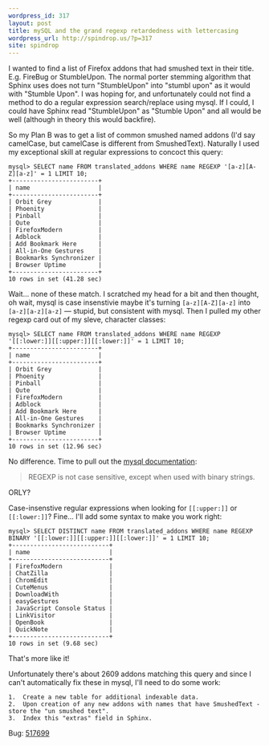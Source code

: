```yaml
---
wordpress_id: 317
layout: post
title: mySQL and the grand regexp retardedness with lettercasing
wordpress_url: http://spindrop.us/?p=317
site: spindrop
---
```

I wanted to find a list of Firefox addons that had smushed text in their title.  E.g. FireBug or StumbleUpon.  The normal porter stemming algorithm that Sphinx uses does not turn "StumbleUpon" into "stumbl upon" as it would with "Stumble Upon".  I was hoping for, and unfortunately could not find a method to do a regular expression search/replace using mysql.  If I could, I could have Sphinx read "StumbleUpon" as "Stumble Upon" and all would be well (although in theory this would backfire).

So my Plan B was to get a list of common smushed named addons (I'd say camelCase, but camelCase is different from SmushedText).  Naturally I used my exceptional skill at regular expressions to concoct this query:

    mysql> SELECT name FROM translated_addons WHERE name REGEXP '[a-z][A-Z][a-z]' = 1 LIMIT 10;
    +------------------------+
    | name                   |
    +------------------------+
    | Orbit Grey             | 
    | Phoenity               | 
    | Pinball                | 
    | Qute                   | 
    | FirefoxModern          | 
    | Adblock                | 
    | Add Bookmark Here      | 
    | All-in-One Gestures    | 
    | Bookmarks Synchronizer | 
    | Browser Uptime         | 
    +------------------------+
    10 rows in set (41.28 sec)

Wait... none of these match.  I scratched my head for a bit and then thought, oh wait, mysql is case insenstivie maybe it's turning `[a-z][A-Z][a-z]` into `[a-z][a-z][a-z]` &#8213; stupid, but consistent with mysql.  Then I pulled my other regexp card out of my sleve, character classes:

    mysql> SELECT name FROM translated_addons WHERE name REGEXP '[[:lower:]][[:upper:]][[:lower:]]' = 1 LIMIT 10;
    +------------------------+
    | name                   |
    +------------------------+
    | Orbit Grey             |
    | Phoenity               |
    | Pinball                |
    | Qute                   |
    | FirefoxModern          |
    | Adblock                |
    | Add Bookmark Here      |
    | All-in-One Gestures    |
    | Bookmarks Synchronizer |
    | Browser Uptime         |
    +------------------------+
    10 rows in set (12.96 sec)

No difference.  Time to pull out the [mysql documentation](http://dev.mysql.com/doc/refman/5.1/en/regexp.html):

> REGEXP is not case sensitive, except when used with binary strings. 

ORLY?

Case-insenstive regular expressions when looking for `[[:upper:]]` or `[[:lower:]]`?  Fine... I'll add some syntax to make you work right:

    mysql> SELECT DISTINCT name FROM translated_addons WHERE name REGEXP BINARY '[[:lower:]][[:upper:]][[:lower:]]' = 1 LIMIT 10;
    +---------------------------+
    | name                      |
    +---------------------------+
    | FirefoxModern             |
    | ChatZilla                 |
    | ChromEdit                 |
    | CuteMenus                 |
    | DownloadWith              |
    | easyGestures              |
    | JavaScript Console Status |
    | LinkVisitor               |
    | OpenBook                  |
    | QuickNote                 |
    +---------------------------+
    10 rows in set (9.68 sec)

That's more like it!

Unfortunately there's about 2609 addons matching this query and since I can't automatically fix these in mysql, I'll need to do some work:

    1.  Create a new table for additional indexable data.
    2.  Upon creation of any new addons with names that have SmushedText - store the "un smushed text".
    3.  Index this "extras" field in Sphinx.

Bug: [517699](https://bugzilla.mozilla.org/show_bug.cgi?id=517699)
